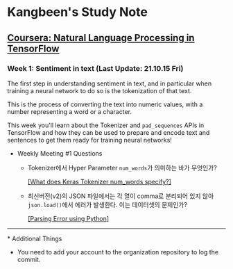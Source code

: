 # Kangbeen's Study Note

## <a href = "https://www.coursera.org/learn/natural-language-processing-tensorflow?specialization=tensorflow-in-practice">Coursera: Natural Language Processing in TensorFlow</a>

### Week 1: Sentiment in text (Last Update: 21.10.15 Fri)

The first step in understanding sentiment in text, and in particular when training a neural network to do so is the tokenization of that text. </br>

This is the process of converting the text into numeric values, with a number representing a word or a character. </br>

This week you'll learn about the Tokenizer and `pad_sequences` APIs in TensorFlow and how they can be used to prepare and encode text and sentences to get them ready for training neural networks!

- Weekly Meeting #1 Questions
    - Tokenizer에서 Hyper Parameter `num_words`가 의미하는 바가 무엇인가?

        <a href= "https://stackoverflow.com/questions/64158898/what-does-keras-tokenizer-num-words-specify">[What does Keras Tokenizer num_words specify?]</a>
    - 최신버전(v2)의 JSON 파일에서는 각 열이 comma로 분리되어 있지 않아 `json.load()`에서 에러가 발생한다. 이는 데이터셋의 문제인가?
    
        <a href="https://www.kaggle.com/rmisra/news-headlines-dataset-for-sarcasm-detection/discussion/167722">[Parsing Error using Python]</a>

----

\* Additional Things
- You need to add your account to the organization repository to log the commit.

